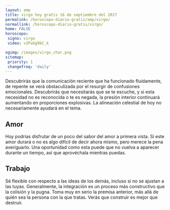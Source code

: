```yaml
---
layout: amp
title: virgo hoy gratis 16 de septiembre del 2017 
permalink: /horoscopo-diario-gratis/amp/virgo/
normallink: /horoscopo-diario-gratis/virgo/
home: FALSE
horoscopo:
 signo: virgo
 video: v2PaGg9kC_k

ogimg: /images/virgo_char.png
sitemap:
 priority: 1
 changefreq: 'daily'
---
```



Descubrirás que la comunicación reciente que ha funcionado fluidamente, de repente se verá obstaculizada por el resurgir de confusiones emocionales. Descubrirás que necesitarás que se te escuche, y si esta necesidad no es reconocida o te es negada, la presión interior continuará aumentando en proporciones explosivas. La alineación celestial de hoy no necesariamente ayudará en el tema.

## Amor

Hoy podrías disfrutar de un poco del sabor del amor a primera vista. Si este amor durará o no es algo difícil de decir ahora mismo, pero merece la pena averiguarlo. Una oportunidad como esta puede que no vuelva a aparecer durante un tiempo, así que aprovéchala mientras puedas.

## Trabajo

Sé flexible con respecto a las ideas de los demás, incluso si no se ajustan a las tuyas. Generalmente, la integración es un proceso más constructivo que la colisión y la pugna. Toma muy en serio la premisa anterior, más allá de quién sea la persona con la que tratas. Verás que construir es mejor que destruir.